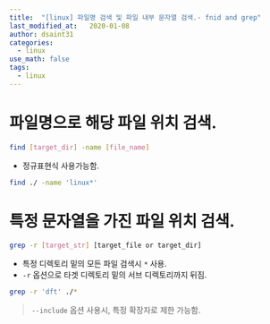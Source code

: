 ```yaml
---
title:  "[linux] 파일명 검색 및 파일 내부 문자열 검색.- fnid and grep"
last_modified_at:   2020-01-08
author: dsaint31
categories: 
  - linux
use_math: false
tags: 
  - linux 
---
```


# 파일명으로 해당 파일 위치 검색.

```bash
find [target_dir] -name [file_name]
```

* 정규표현식 사용가능함.

```bash
find ./ -name 'linux*'
```

# 특정 문자열을 가진 파일 위치 검색.

```bash
grep -r [target_str] [target_file or target_dir]
```

* 특정 디렉토리 밑의 모든 파일 검색시 `*` 사용.
* `-r` 옵션으로 타겟 디렉토리 밑의 서브 디렉토리까지 뒤짐.

```bash
grep -r 'dft' ./*
```

> `--include` 옵션 사용시, 특정 확장자로 제한 가능함.

